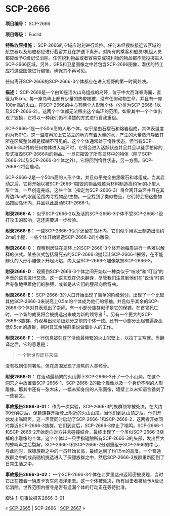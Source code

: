# SCP-2666
                        


**项目编号：** SCP-2666

**项目等级：** Euclid

**特殊收容措施：** SCP-2666的空域应时刻进行监控。任何未经授权接近该区域的航空器以及船舶都应进行截留并且在护送下离开。对所有的乘客和船员/机组人员都应给予C级记忆消除。任何锐利物品或者容易变成锐利物的物品都不能投掷进入SCP-2666区域。另外，GPS和卫星图像之中若包含SCP-2666图像，潜伏的特工应将这些图像进行编辑，确保其不再可见。

任何离开SCP-2666的SCP-2666-3个体都应在进入视野的第一时间处决。

**描述：** SCP-2666是一个由10座活火山岛组成的岛环，位于中大西洋脊海面，直径为15km。每一座岛屿上都有少量的热带植被，没有任何动物生命，并且有一座100m高的火山。在SCP-2666的中心有两个人形雕个体（分类为SCP-2666-1以及SCP-2666-2）。这两个个体都无法移出这个岛环的范围。如果其中一个个体出现了毁损，它将以一种我们仍不清楚的方式进行自我重组。

SCP-2666-1是一个50m高的人形个体，似乎是由石榴石和熔岩组成，其体表温度约为150℃。这一温度再加上它站立的地方有着大量的水，产生的大量蒸汽导致其所在区域整体都是模糊不可见的。这个个体通常处于惰性状态，但当有SCP-2666-3以外的任何物体进入岛环时，它将会进入活跃状态并且并且以徒手拍碎的形式摧毁SCP-2666内的物品。一旦它摧毁了所有岛环中的物体（除了SCP-2666-2以及SCP-2666-3个体之外），它将回到惰性状态，另一方面。SCP-2666-2将会启动。

SCP-2666-2是一个50m高的人形个体，并且似乎完全由黑曜石和冰组成。当其启动之后，它将开始以被SCP-2666-1摧毁的物品残骸为材料制造高约1m的小型人形个体。一旦创造完成，这些个体（指定为SCP-2666-3）将会离开岛环并且在其周边2km的水面范围内寻找物品/生物。一旦找到了类似物品，它们将会把这些物品拽回岛环内，并且以此启动SCP-2666-1。

**附录2666-A：** 似乎SCP-2666-2以及活的SCP-2666-3个体不受SCP-2666-1殴打攻击的影响，这还需要进一步检验。

**附录2666-B：** 一些SCP-2666-3似乎还留在岛环内，它们似乎用泥土制造出高约2m的小屋，一些个体开始建造SCP-2666-2的小雕像。

**附录2666-C：** 观察到居住在岛环上的SCP-2666-3个体开始每周进行一些难以解释的仪式。某些仪式包括将死去的SCP-2666-3抛起让SCP-2666-1摧毁，在不能辨认的人形小雕像下升起火焰，向大型SCP-2666-2雕像献祭SCP-2666-3。

**附录2666-D：** 观察到SCP-2666-3个体之间开始以一种类似于“吱吱”和“叮当”的声音的语言进行交流。这一语言现在仍未翻译，尽管我们注意到他们在“说话”时前后夸张地甩着他们的胳膊，或者是从它们的腰部向后弯曲。

**附录2666-E：** SCP-2666-3的人口开始出现了简单的阶级划分。出现了一个比起其他SCP-2666-3来说高上0.5m的个体成为他们的领袖。并且似乎其余的SCP-2666-3个体对其表现出了崇拜。有一小部分族群似乎是它的保镖。在首领死亡时，一个新的成员将会被挑选出来成为新的领导者<sup class='footnoteref'>
 <a shape='rect' class='footnoteref' id='footnoteref-1' href='javascript:;' onclick='WIKIDOT.page.utils.scrollToReference(&apos;footnote-1&apos;)'>1</a>
</sup>。另有一个更大的SCP-2666-3族群，外观与出现阶级划分之前的个体一致。还有一小部分比起普遍身高低0.5cm的族群，相对其其余族群来说做着仆人的工作。

**附录2666-F：** 一行信息被刻在了活动最频繁的火山岩壁上，以拉丁文写就。当翻译之后，它的意思是：


> 一个新世界即将来临
> 

没有找到任何署名，但在周围发现了烧焦的人类骸骨。

**附录2666-G：** 在活动最频繁的火山脚下SCP-2666-3开了一个小山洞。在这个洞穴之中放置着SCP-2666-1、SCP-2666-2的数个雕像以及一个身份不明的人形雕像。那其中还有一张木床，一幅未知身份的人形画像，墙壁上以未知语言镌刻了一些铭文。

**事故报告2666-3-01：** 作为一次实验，SCP-2666-3的族群领导被处决。在大约30分钟之后，保镖族群开始登上附近的火山山顶。当他们到达山顶之后，他们开始发出嗡鸣声。这一声音同时启动了SCP-2666-1和SCP-2666-2，这两者开始同时靠近SCP-2666-3族群。它们到达后，SCP-2666-3停止了嗡鸣。SCP-2666-1和SCP-2666-2开始走向对方并且碰撞结合，最终出现了一个类似SCP-2666-3烧掉的小雕像的个体。这个个体以一只手指碰触所有SCP-2666-3的头部，发出巨大的蜂鸣声之后裂解，SCP-2666-1和SCP-2666-2分别重组于SCP-2666的中心，与此同时，保镖族群之中的一员开始长高，最终达到了约1.5m的高度。一个普通族群之中的成员随机挑选进入了保镖族群之中，然后SCP-2666-3族群重新回到了日常生活之中。

**事故报告2666-3-02：** 一个SCP-2666-3个体在弗罗里达州迈阿密被发现，当时它正在拽着一辆皮卡货车向海洋走去。这一个体被处决，所有目击者被给予A级记忆消除。世界范围内搜寻是否有遗漏个体的行动正在等待批准。


脚注
<a shape='rect' href='javascript:;' onclick='WIKIDOT.page.utils.scrollToReference(&apos;footnoteref-1&apos;)'>1</a>. 见事故报告2666-3-01



« <a shape='rect' class='newpage' href='/scp-2665'>SCP-2665</a> | SCP-2666 | <a shape='rect' class='newpage' href='/scp-2667'>SCP-2667</a> »





                    